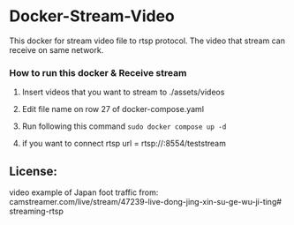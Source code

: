 # Docker-Stream-Video
This docker for stream video file to rtsp protocol. The video that stream can receive on same network.

### How to run this docker & Receive stream
1. Insert videos that you want to stream to ./assets/videos

2. Edit file name on row 27 of docker-compose.yaml

3. Run following this command 
`sudo docker compose up -d`

4. if you want to connect rtsp
url =  rtsp://<IP-address>:8554/teststream

## License:
video example of Japan foot traffic from: camstreamer.com/live/stream/47239-live-dong-jing-xin-su-ge-wu-ji-ting# streaming-rtsp
